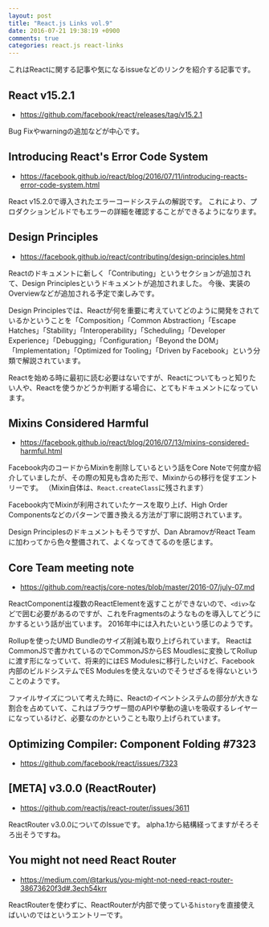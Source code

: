 ```yaml
---
layout: post
title: "React.js Links vol.9"
date: 2016-07-21 19:38:19 +0900
comments: true
categories: react.js react-links
---
```


これはReactに関する記事や気になるissueなどのリンクを紹介する記事です。

<!-- more -->

## React v15.2.1

* https://github.com/facebook/react/releases/tag/v15.2.1

Bug Fixやwarningの追加などが中心です。

## Introducing React's Error Code System

* https://facebook.github.io/react/blog/2016/07/11/introducing-reacts-error-code-system.html

React v15.2.0で導入されたエラーコードシステムの解説です。
これにより、プロダクションビルドでもエラーの詳細を確認することができるようになります。

## Design Principles

* https://facebook.github.io/react/contributing/design-principles.html

Reactのドキュメントに新しく「Contributing」というセクションが追加されて、Design Principlesというドキュメントが追加されました。
今後、実装のOverviewなどが追加される予定で楽しみです。

Design Principlesでは、Reactが何を重要に考えていてどのように開発をされているかということを「Composition」「Common Abstraction」「Escape Hatches」「Stability」「Interoperability」「Scheduling」「Developer Experience」「Debugging」「Configuration」「Beyond the DOM」「Implementation」「Optimized for Tooling」「Driven by Facebook」という分類で解説されています。

Reactを始める時に最初に読む必要はないですが、Reactについてもっと知りたい人や、Reactを使うかどうか判断する場合に、とてもドキュメントになっています。

## Mixins Considered Harmful

* https://facebook.github.io/react/blog/2016/07/13/mixins-considered-harmful.html

Facebook内のコードからMixinを削除しているという話をCore Noteで何度か紹介していましたが、その際の知見も含めた形で、Mixinからの移行を促すエントリーです。
（Mixin自体は、`React.createClass`に残されます）

Facebook内でMixinが利用されていたケースを取り上げ、High Order Componentsなどのパターンで置き換える方法が丁寧に説明されています。

Design Principlesのドキュメントもそうですが、Dan AbramovがReact Teamに加わってから色々整備されて、よくなってきてるのを感じます。

## Core Team meeting note

* https://github.com/reactjs/core-notes/blob/master/2016-07/july-07.md

ReactComponentは複数のReactElementを返すことができないので、`<div>`などで囲む必要があるのですが、これをFragmentsのようなものを導入してどうにかするという話が出ています。
2016年中には入れたいという感じのようです。

Rollupを使ったUMD Bundleのサイズ削減も取り上げられています。
ReactはCommonJSで書かれているのでCommonJSからES Moudlesに変換してRollupに渡す形になっていて、将来的にはES Modulesに移行したいけど、Facebook内部のビルドシステムでES Modulesを使えないのでそうせざるを得ないということのようです。

ファイルサイズについて考えた時に、Reactのイベントシステムの部分が大きな割合を占めていて、これはブラウザー間のAPIや挙動の違いを吸収するレイヤーになっているけど、必要なのかということも取り上げられています。

## Optimizing Compiler: Component Folding #7323

* https://github.com/facebook/react/issues/7323

## [META] v3.0.0 (ReactRouter)

* https://github.com/reactjs/react-router/issues/3611

ReactRouter v3.0.0についてのIssueです。
alpha.1から結構経ってますがそろそろ出そうですね。

## You might not need React Router

* https://medium.com/@tarkus/you-might-not-need-react-router-38673620f3d#.3ech54krr

ReactRouterを使わずに、ReactRouterが内部で使っている`history`を直接使えばいいのではというエントリーです。
